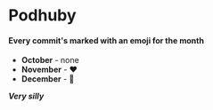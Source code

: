 # Podhuby

#### Every commit's marked with an emoji for the month

- __October__ - none
- __November__ - ❤️
- __December__ - 💜

***Very silly***
